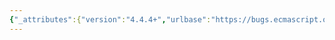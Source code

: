```yaml
---
{"_attributes":{"version":"4.4.4+","urlbase":"https://bugs.ecmascript.org/","maintainer":"dherman@mozilla.com"},"bug":{"bug_id":40,"creation_ts":"2011-03-02 15:46:00 -0800","short_desc":"Create a 'simple test harness' for command-line JavaScript executables","delta_ts":"2013-05-20 07:18:22 -0700","product":"Test262","component":"Test Harness","version":"unspecified","rep_platform":"All","op_sys":"All","bug_status":"RESOLVED","resolution":"FIXED","priority":"Normal","bug_severity":"enhancement","blocked":38,"everconfirmed":true,"reporter":{"uid":"dfugate","name":"Dave Fugate"},"assigned_to":{"uid":"dfugate","name":"Dave Fugate"},"cc":["dschaffe","erights","trbaker"],"long_desc":[{"commentid":90,"comment_count":0,"who":{"uid":"dfugate","name":"Dave Fugate"},"bug_when":"2011-03-02 15:46:01 -0800","thetext":"We need a command-line test harness for command-line JavaScript executables such as cscript.exe.  Requirements to be determined."},{"commentid":91,"comment_count":1,"who":{"uid":"dfugate","name":"Dave Fugate"},"bug_when":"2011-03-02 15:47:04 -0800","thetext":"Conservatively guesstimating a week will be needed for this."},{"commentid":556,"comment_count":2,"who":{"uid":"dfugate","name":"Dave Fugate"},"bug_when":"2012-01-10 12:22:18 -0800","thetext":"There's something that works for V8 now.  Still need to test out other executables though."},{"commentid":842,"comment_count":3,"who":{"uid":"dfugate","name":"Dave Fugate"},"bug_when":"2012-03-28 16:15:37 -0700","thetext":"I've heard this works on at least one non-browser based JS implementation.  Closing."}]}}
---
```

